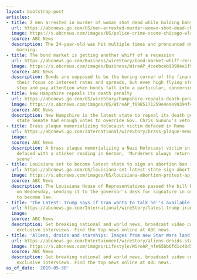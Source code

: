 ```yaml
---
layout: bootstrap-post
articles:
- title: 2 men arrested in murder of woman shot dead while holding baby
  url: https://abcnews.go.com/US/men-arrested-murder-woman-shot-dead-chicago-holding/story?id=63371676
  image: https://s.abcnews.com/images/US/police-crime-scene-chicago-wls-ht-ml-190529_hpMain_16x9_992.jpg
  source: ABC News
  description: The 24-year-old was hit multiple times and pronounced dead Tuesday
    morning.
- title: The bond market is getting another whiff of a recession
  url: https://abcnews.go.com/Business/wireStory/bond-market-whiff-recession-63372933
  image: https://s.abcnews.com/images/Business/WireAP_4ceebceb93984e1f9306cbe11132258b_16x9_992.jpg
  source: ABC News
  description: Bonds are supposed to be the boring corner of the finance world, with
    their focus on interest rates and spreads, but even high flying stock investors
    stop and pay attention when bonds fall into a particular, concerning pattern
- title: New Hampshire repeals its death penalty
  url: https://abcnews.go.com/US/wireStory/hampshire-repeals-death-penalty-63372855
  image: https://s.abcnews.com/images/US/WireAP_f6985171259e4eae99394f40d411e09b_16x9_992.jpg
  source: ABC News
  description: New Hampshire is the latest state to repeal its death penalty, as the
    state Senate had enough votes to override Gov. Chris Sununu's veto
- title: Brass plaque memorializing Holocaust victim defaced in Rome
  url: https://abcnews.go.com/International/wireStory/brass-plaque-memorializing-holocaust-victim-defaced-rome-63372795
  image: 
  source: ABC News
  description: A brass plaque memorializing a Nazi Holocaust victim in Rome has been
    defaced with a sticker reading in German, 'Murderers always return to the crime
    scene'
- title: Louisiana set to become latest state to sign an abortion ban into law
  url: https://abcnews.go.com/US/louisiana-set-latest-state-sign-abortion-ban-law/story?id=63370943
  image: https://s.abcnews.com/images/US/louisiana-abortion-protest-ap_hpMain_16x9_992.jpg
  source: ABC News
  description: The Louisiana House of Representatives passed the bill banning abortions
    on Wednesday, sending it to the governor's desk for signature in order for it
    to become law.
- title: 'The Latest: Trump says if Iran wants to talk he''s available'
  url: https://abcnews.go.com/International/wireStory/latest-trump-iran-talk-63372564
  image: 
  source: ABC News
  description: Get breaking national and world news, broadcast video coverage, and
    exclusive interviews. Find the top news online at ABC news.
- title: 'Aliens, droids and starships: Images from new Star Wars land'
  url: https://abcnews.go.com/Entertainment/wireStory/aliens-droids-starships-images-star-wars-land-63372515
  image: https://s.abcnews.com/images/Lifestyle/WireAP_4fe65bb6fd1c40d5b8e4194ef4e304a5_16x9_992.jpg
  source: ABC News
  description: Get breaking national and world news, broadcast video coverage, and
    exclusive interviews. Find the top news online at ABC news.
as_of_date: '2019-05-30'
---
```



